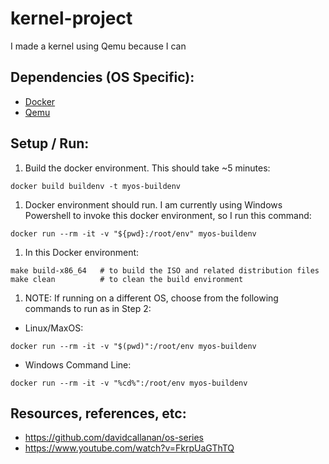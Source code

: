 # kernel-project
I made a kernel using Qemu because I can

## Dependencies (OS Specific):

* [Docker](https://hub.docker.com/)
* [Qemu](https://www.qemu.org/)

## Setup / Run:

1. Build the docker environment. This should take ~5 minutes:

```docker build buildenv -t myos-buildenv```

1. Docker environment should run. I am currently using Windows Powershell to invoke this docker environment, so I run this command:

```docker run --rm -it -v "${pwd}:/root/env" myos-buildenv```

1. In this Docker environment:

```
make build-x86_64   # to build the ISO and related distribution files
make clean          # to clean the build environment    
```

1. NOTE: If running on a different OS, choose from the following commands to run as in Step 2:

* Linux/MaxOS:

```docker run --rm -it -v "$(pwd)":/root/env myos-buildenv```

* Windows Command Line:

```docker run --rm -it -v "%cd%":/root/env myos-buildenv```

## Resources, references, etc:
* https://github.com/davidcallanan/os-series
* https://www.youtube.com/watch?v=FkrpUaGThTQ